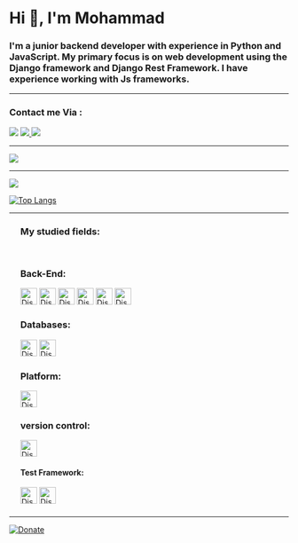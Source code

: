 <h1>Hi 👋, I'm Mohammad</h1>

<h3 >I'm a junior backend developer with experience in Python and JavaScript. My primary focus is on web development using the Django framework and Django Rest Framework. I have experience working with Js frameworks.</h3>
<hr>

<h3 align="left">Contact me Via : </h3>
<a href="https://t.me/El_mohamad"><img src="https://img.shields.io/badge/Telegram-2CA5E0?style=for-the-badge&logo=telegram&logoColor=white"></a>
<a href="mailto:liaghimohamad69@gmail.com"><img src="https://img.shields.io/badge/Gmail-D14836?style=for-the-badge&logo=gmail&logoColor=white" /> </a>
<a href="https://www.linkedin.com/in/mohamad-liyaghi/"><img src="https://img.shields.io/badge/LinkedIn-0077B5?style=for-the-badge&logo=linkedin&logoColor=white"></a>

<hr>


![](https://komarev.com/ghpvc/?username=mohamad-liyaghi)

<hr>

![](https://github-profile-summary-cards.vercel.app/api/cards/profile-details?username=mohamad-liyaghi&theme=vue)



[![Top Langs](https://github-readme-stats.vercel.app/api/top-langs/?username=mohamad-liyaghi&layout=compact)](https://github.com/anuraghazra/github-readme-stats)
<hr>

<div>
    <div style="margin: 20px;">
    <h3>My studied fields:</h3><br>
    <h3>Back-End:</h3>
        <img style="height:30px;" alt="Discord" src="https://img.shields.io/badge/Python-030903.svg?style=flat&logo=python&logoColor=yellow">
        <img style="height:30px;" alt="Discord" src="https://img.shields.io/badge/JavaScript-030903.svg?style=flat&logo=JavaScript&logoColor=yellow">
        <img style="height:30px;" alt="Discord" src="https://img.shields.io/badge/Django-030903.svg?style=flat&logo=django&logoColor=green">
        <img style="height:30px;" alt="Discord" src="https://img.shields.io/badge/DjangoRestFrameWork-030903.svg?style=flat&logo=django&logoColor=white">
        <img style="height:30px;" alt="Discord" src="https://img.shields.io/badge/FastAPI-030903.svg?style=flat&logo=fastapi&logoColor=green">
        <img style="height:30px;" alt="Discord" src="https://img.shields.io/badge/nginx-030903.svg?style=flat&logo=nginx&logoColor=green">
    <br><h3>Databases:</h3>
        <img style="height:30px;" alt="Discord" src="https://img.shields.io/badge/PostgreSQL-030903.svg?style=flat&logo=postgresql&logoColor=blue">
        <img style="height:30px;" alt="Discord" src="https://img.shields.io/badge/Redis-030903.svg?style=plasic&logo=redis&logoColor=red">
    <h3>Platform:</h3>
        <img style="height:30px;" alt="Discord" src="https://img.shields.io/badge/Docker-030903.svg?style=plasic&logo=docker&logoColor=blue">
    <h3>version control:</h3>
        <img style="height:30px;" alt="Discord" src="https://img.shields.io/badge/Git-030903.svg?style=plasic&logo=git&logoColor=orange">
    <h4>Test Framework:</h4>
        <img style="height:30px;" alt="Discord" src="https://img.shields.io/badge/UnitTest-030903.svg?style=plasic&logo=unittest&logoColor=aqua">
        <img style="height:30px;" alt="Discord" src="https://img.shields.io/badge/pytest-030903.svg?style=plasic&logo=pytest&logoColor=aqua">
    </div>
</div>

<hr>

[![Donate](https://img.shields.io/badge/Donate-FFDD00?style=for-the-badge&logo=buy-me-a-coffee&logoColor=black)](https://www.coffeete.ir/Ml06py)








